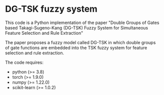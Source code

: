 # DG-TSK fuzzy system

This code is a Python implementation of the paper "Double Groups of Gates based 
Takagi-Sugeno-Kang (DG-TSK) Fuzzy System for Simultaneous Feature Selection and Rule Extraction"

The paper proposes a fuzzy model called DG-TSK in which double groups of gate
functions are embedded into the TSK fuzzy system for feature selection and rule extraction.

The code requires:
* python (>= 3.8)
* torch (>= 1.9.0)
* numpy (>= 1.22.0)
* scikit-learn (>= 1.0.2)
